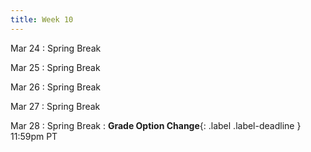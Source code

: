 ```yaml
---
title: Week 10
---
```


Mar 24
: Spring Break

Mar 25
: Spring Break

Mar 26
: Spring Break

Mar 27
: Spring Break

Mar 28
: Spring Break
: **Grade Option Change**{: .label .label-deadline } 11:59pm PT
